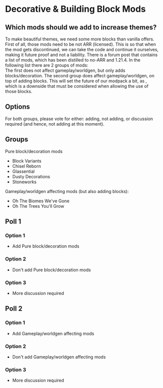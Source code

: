 # Decorative & Building Block Mods
## Which mods should we add to increase themes?
To make beautiful themes, we need some more blocks than vanilla offers. First of all, those mods need to be not ARR (licensed). This is so that when the mod gets discontinued, we can take the code and continue it ourselves, making it future proof and not a liability. There is a forum post that contains a list of mods, which has been distilled to no-ARR and 1.21.4.
In the following list there are 2 groups of mods:  
The first does not affect gameplay/worldgen, but only adds blocks/decoration. 
The second group does affect gameplay/worldgen, on top of adding blocks. This will set the future of our modpack a bit, as , which is a downside that must be considered when allowing the use of those blocks.

## Options
For both groups, please vote for either: adding, not adding, or discussion required (and hence, not adding at this moment).

## Groups
Pure block/decoration mods
- Block Variants 
- Chisel Reborn 
- Glassential 
- Dusty Decorations 
- Stoneworks 

Gameplay/worldgen affecting mods (but also adding blocks):
- Oh The Biomes We've Gone 
- Oh The Trees You'll Grow 
  
## Poll 1
### Option 1
- Add Pure block/decoration mods
### Option 2
- Don't add Pure block/decoration mods
### Option 3
- More discussion required

## Poll 2
### Option 1
- Add Gameplay/worldgen affecting mods
### Option 2
- Don't add Gameplay/worldgen affecting mods
### Option 3
- More discussion required

